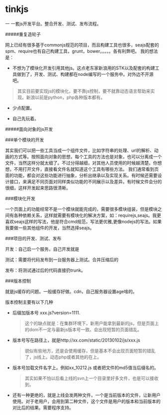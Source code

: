 tinkjs
====

一 一套js开发平台。整合开发、测试、发布流程。

#####重复造轮子

网上已经有很多基于commonjs规范的项目，而且构建工具也很多，seajs配套的spm、require也有自己构建工具，grunt，bower。。。。。各有利弊吧。
我的想法是：

+ 不想为了模块化开发引用其他js。这点老东家新浪用的STK以及配套的构建工具做到了，开发、测试、构建都在node编写的一个服务中。对外边不开源吧。

>其实目前要实现js的模块化，要不靠js控制，要不就靠动态语言帮助来实现。新浪以前是python，php各种版本都有。

+ 少点配置。

+ 自己先玩着。

#####面向对象的js开发

###单个模块的开发

其实我们可以把一些工具当成一个组件文件，比如字符串的处理、url的解析、动画的方式等。按照面向对象的思想，每个工具的方法也是对象，也可以分离成一个文件，当然这样分就太细了。不过分得越细，对其他人员使用的时候越清楚。你想想，不用打开文件，直接看文件名就知道这个工具有哪些方法。
我们通常看到页面的功能，都会对这些功能进行抽象，分析出继承以及实现关系。有时候还需要设计接口，来满足不同页面对同样类似功能的不同展示以及差异。有时候文件会分的很细，这样开发起来思路很清晰。

###模块化开发
	
  一个页面上的功能经常不是一个模块就能完成的，需要很多模块组装，但是模块之间有各种依赖关系，这样就需要有模块化的解决方案，如：requirejs,seajs。我更喜欢seajs这样的写法，他是符合cmd规范，写法更优雅,更像nodejs的写法。如果我要做一些其他组件的开发，当然选择seajs。

###项目的开发、测试、发布

开发：自己启一个服务，自己开发就是

测试：需要将代码发布到一台服务器上测试。合并压缩后的

发布：将测试通过后的代码直接扔trunk。


###版本控制

就是js缓存的问题。一般缓存好做。cdn，自己服务器设置age啥的。

版本控制主要有以下几种

+ 后缀加版本号 xxx.js?version=1111.
	> 这个的缺点就是：在集群环境下，新用户能拿到最新的js，但是页面上的dom不一定与最新js版本号一致。会出现短暂的页面错乱。
+ 版本号写在路径上，就是http://xx.com/static/20130102/js/xxx.js
	> 貌似有些地方，还是会使用缓存，但是基本不会出现页面短暂的错乱了，js线上。动态php或者其他的在上。
+ 版本号加载文件名字上。例如xx_10212.js 或者把文件的md5值当后缀名的。
	> 其实如果不怕以后看上线的svn上一个目录里好多文件，也是可以接收到。
+ 还有一种更绝的，就是上线会发两种文件，一个是当前版本的文件，让新用户使用。对于老用户，会用到第二种文件，这个文件是用户的版本和当前版本的对比后的结果。需要程序支持。
